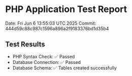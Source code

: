 # PHP Application Test Report
Date: Fri Jun  6 13:55:03 UTC 2025
Commit: 444d59c88c987c1596a896a2f9183376bd1d35b4

## Test Results
- PHP Syntax Check: ✅ Passed
- Database Connection: ✅ Passed
- Database Schema: ✅ Tables created successfully

